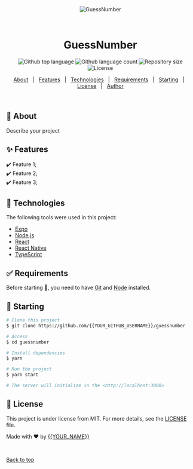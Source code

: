 <div align="center" id="top"> 
  <img src="./.github/app.gif" alt="GuessNumber" />

  &#xa0;

  <!-- <a href="https://guessnumber.netlify.app">Demo</a> -->
</div>

<h1 align="center">GuessNumber</h1>

<p align="center">
  <img alt="Github top language" src="https://img.shields.io/github/languages/top/{{YOUR_GITHUB_USERNAME}}/guessnumber?color=56BEB8">

  <img alt="Github language count" src="https://img.shields.io/github/languages/count/{{YOUR_GITHUB_USERNAME}}/guessnumber?color=56BEB8">

  <img alt="Repository size" src="https://img.shields.io/github/repo-size/{{YOUR_GITHUB_USERNAME}}/guessnumber?color=56BEB8">

  <img alt="License" src="https://img.shields.io/github/license/{{YOUR_GITHUB_USERNAME}}/guessnumber?color=56BEB8">

  <!-- <img alt="Github issues" src="https://img.shields.io/github/issues/{{YOUR_GITHUB_USERNAME}}/guessnumber?color=56BEB8" /> -->

  <!-- <img alt="Github forks" src="https://img.shields.io/github/forks/{{YOUR_GITHUB_USERNAME}}/guessnumber?color=56BEB8" /> -->

  <!-- <img alt="Github stars" src="https://img.shields.io/github/stars/{{YOUR_GITHUB_USERNAME}}/guessnumber?color=56BEB8" /> -->
</p>

<!-- Status -->

<!-- <h4 align="center"> 
	🚧  GuessNumber 🚀 Under construction...  🚧
</h4> 

<hr> -->

<p align="center">
  <a href="#dart-about">About</a> &#xa0; | &#xa0; 
  <a href="#sparkles-features">Features</a> &#xa0; | &#xa0;
  <a href="#rocket-technologies">Technologies</a> &#xa0; | &#xa0;
  <a href="#white_check_mark-requirements">Requirements</a> &#xa0; | &#xa0;
  <a href="#checkered_flag-starting">Starting</a> &#xa0; | &#xa0;
  <a href="#memo-license">License</a> &#xa0; | &#xa0;
  <a href="https://github.com/{{YOUR_GITHUB_USERNAME}}" target="_blank">Author</a>
</p>

<br>

## :dart: About ##

Describe your project

## :sparkles: Features ##

:heavy_check_mark: Feature 1;\
:heavy_check_mark: Feature 2;\
:heavy_check_mark: Feature 3;

## :rocket: Technologies ##

The following tools were used in this project:

- [Expo](https://expo.io/)
- [Node.js](https://nodejs.org/en/)
- [React](https://pt-br.reactjs.org/)
- [React Native](https://reactnative.dev/)
- [TypeScript](https://www.typescriptlang.org/)

## :white_check_mark: Requirements ##

Before starting :checkered_flag:, you need to have [Git](https://git-scm.com) and [Node](https://nodejs.org/en/) installed.

## :checkered_flag: Starting ##

```bash
# Clone this project
$ git clone https://github.com/{{YOUR_GITHUB_USERNAME}}/guessnumber

# Access
$ cd guessnumber

# Install dependencies
$ yarn

# Run the project
$ yarn start

# The server will initialize in the <http://localhost:3000>
```

## :memo: License ##

This project is under license from MIT. For more details, see the [LICENSE](LICENSE.md) file.


Made with :heart: by <a href="https://github.com/{{YOUR_GITHUB_USERNAME}}" target="_blank">{{YOUR_NAME}}</a>

&#xa0;

<a href="#top">Back to top</a>
